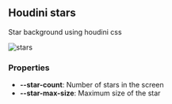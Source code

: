## Houdini stars

Star background using houdini css

![stars](stars.gif)

### Properties
 * **--star-count**: Number of stars in the screen
 * **--star-max-size**: Maximum size of the star
